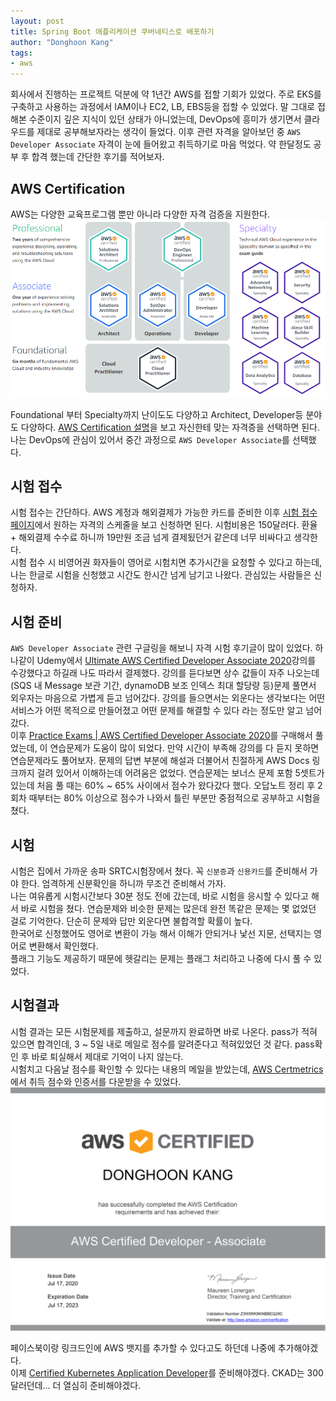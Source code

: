 ```yaml
---
layout: post
title: Spring Boot 애플리케이션 쿠버네티스로 배포하기
author: "Donghoon Kang"
tags:
- aws
---
```


회사에서 진행하는 프로젝트 덕분에 약 1년간 AWS를 접할 기회가 있었다. 주로 EKS를 구축하고 사용하는 과정에서 IAM이나 EC2, LB, EBS등을 접할 수 있었다. 말 그대로 접해본 수준이지 깊은 지식이 있던 상태가 아니었는데, DevOps에 흥미가 생기면서 클라우드를 제대로 공부해보자라는 생각이 들었다. 이후 관련 자격을 알아보던 중 `AWS Developer Associate` 자격이 눈에 들어왔고 취득하기로 마음 먹었다. 약 한달정도 공부 후 합격 했는데 간단한 후기를 적어보자.

## AWS Certification

AWS는 다양한 교육프로그램 뿐만 아니라 다양한 자격 검증을 지원한다.  
![AWS Cert list](/assets/img/posts/2020-08-10-review-aws-dev-associate-cert-list-aws-cert.png)  

Foundational 부터 Specialty까지 난이도도 다양하고 Architect, Developer등 분야도 다양하다. [AWS Certification 설명](https://aws.amazon.com/certification/certification-prep/)을 보고 자신한테 맞는 자격증을 선택하면 된다. 나는 DevOps에 관심이 있어서 중간 과정으로 `AWS Developer Associate`를 선택했다.

## 시험 접수

시험 접수는 간단하다.  AWS 계정과 해외결제가 가능한 카드를 준비한 이후 [시험 접수 페이지](https://www.certmetrics.com/amazon/)에서 원하는 자격의 스케줄을 보고 신청하면 된다. 시험비용은 150달러다. 환율 + 해외결제 수수료 하니까 19만원 조금 넘게 결제됬던거 같은데 너무 비싸다고 생각한다.  
시험 접수 시 비영어권 화자들이 영어로 시험치면 추가시간을 요청할 수 있다고 하는데, 나는 한글로 시험을 신청했고 시간도 한시간 넘게 남기고 나왔다. 관심있는 사람들은 신청하자.

## 시험 준비

`AWS Developer Associate` 관련 구글링을 해보니 자격 시험 후기글이 많이 있었다. 하나같이 Udemy에서 [Ultimate AWS Certified Developer Associate 2020](https://www.udemy.com/course/aws-certified-developer-associate-dva-c01/)강의를 수강했다고 하길래 나도 따라서 결제했다.
강의를 듣다보면 상수 값들이 자주 나오는데(SQS 내 Message 보관 기간, dynamoDB 보조 인덱스 최대 할당량 등)문제 풀면서 외우자는 마음으로 가볍게 듣고 넘어갔다. 강의를 들으면서는 외운다는 생각보다는 어떤 서비스가 어떤 목적으로 만들어졌고 어떤 문제를 해결할 수 있다 라는 정도만 알고 넘어갔다.  
이후 [Practice Exams | AWS Certified Developer Associate 2020](https://www.udemy.com/course/aws-certified-developer-associate-practice-tests-dva-c01/)를 구매해서 풀었는데, 이 연습문제가 도움이 많이 되었다. 만약 시간이 부족해 강의를 다 듣지 못하면 연습문제라도 풀어보자. 문제의 답변 부분에 해설과 더불어서 친절하게 AWS Docs 링크까지 걸려 있어서 이해하는데 어려움은 없었다.
연습문제는 보너스 문제 포함 5셋트가 있는데 처음 풀 때는 60% ~ 65% 사이에서 점수가 왔다갔다 했다. 오답노트 정리 후 2회차 때부터는 80% 이상으로 점수가 나와서 틀린 부분만 중점적으로 공부하고 시험을 쳤다.

## 시험

시험은 집에서 가까운 송파 SRTC시험장에서 쳤다. 꼭 `신분증`과 `신용카드`를 준비해서 가야 한다. 엄격하게 신분확인을 하니까 무조건 준비해서 가자.  
나는 여유롭게 시험시간보다 30분 정도 전에 갔는데, 바로 시험을 응시할 수 있다고 해서 바로 시험을 쳤다. 연습문제와 비슷한 문제는 많은데 완전 똑같은 문제는 몇 없었던 걸로 기억한다. 단순히 문제와 답만 외운다면 불합격할 확률이 높다.  
한국어로 신청했어도 영어로 변환이 가능 해서 이해가 안되거나 낯선 지문, 선택지는 영어로 변환해서 확인했다.  
플래그 기능도 제공하기 때문에 헷갈리는 문제는 플래그 처리하고 나중에 다시 풀 수 있었다.  

## 시험결과

시험 결과는 모든 시험문제를 제출하고, 설문까지 완료하면 바로 나온다. pass가 적혀 있으면 합격인데, 3 ~ 5일 내로 메일로 점수를 알려준다고 적혀있었던 것 같다. pass확인 후 바로 퇴실해서 제대로 기억이 나지 않는다.  
시험치고 다음날 점수를 확인할 수 있다는 내용의 메일을 받았는데, [AWS Certmetrics](https://www.certmetrics.com/amazon/)에서 취득 점수와 인증서를 다운받을 수 있었다.
![dhkang-aws-dva-cert](/assets/img/posts/2020-08-10-review-aws-dev-associate-cert-dhkang-cert.png)  

페이스북이랑 링크드인에 AWS 뱃지를 추가할 수 있다고도 하던데 나중에 추가해야겠다.  
이제 [Certified Kubernetes Application Developer](https://www.cncf.io/certification/ckad/)를 준비해야겠다. CKAD는 300달러던데... 더 열심히 준비해야겠다.
